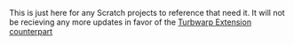 This is just here for any Scratch projects to reference that need it. It will not be recieving any more updates in favor of the [Turbwarp Extension counterpart]([url](https://github.com/TurboWarp/extensions/pull/1725))
